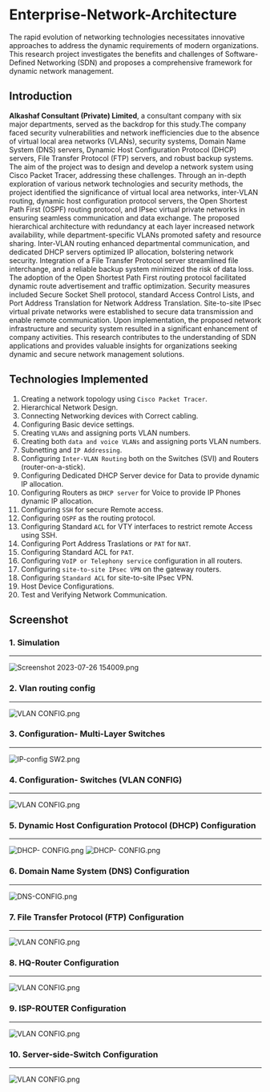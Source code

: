 # **Enterprise-Network-Architecture**
The rapid evolution of networking technologies necessitates innovative approaches to address the dynamic requirements of modern organizations. This research project investigates the benefits and challenges of Software-Defined Networking (SDN) and proposes a comprehensive framework for dynamic network management. 

## **Introduction**
**Alkashaf Consultant (Private) Limited**, a consultant company with six major departments, served as the backdrop for this study.The company faced security vulnerabilities and network inefficiencies due to the absence of virtual local area networks (VLANs), security systems, Domain Name System (DNS) servers, Dynamic Host Configuration Protocol (DHCP) servers, File Transfer Protocol (FTP) servers, and robust backup systems. The aim of the project was to design and develop a network system using Cisco Packet Tracer, addressing these challenges. Through an in-depth exploration of various network technologies and security methods, the project identified the significance of virtual local area networks, inter-VLAN routing, dynamic host configuration protocol servers, the Open Shortest Path First (OSPF) routing protocol, and IPsec virtual private networks in ensuring seamless communication and data exchange. The proposed hierarchical architecture with redundancy at each layer increased network availability, while department-specific VLANs promoted safety and resource sharing. Inter-VLAN routing enhanced departmental communication, and dedicated DHCP servers optimized IP allocation, bolstering network security.
Integration of a File Transfer Protocol server streamlined file interchange, and a reliable backup system minimized the risk of data loss. The adoption of the Open Shortest Path First routing protocol facilitated dynamic route advertisement and traffic optimization. Security measures included Secure Socket Shell protocol, standard Access Control Lists, and Port Address Translation for Network Address Translation. Site-to-site IPsec virtual private networks were established to secure data transmission and enable remote communication. Upon implementation, the proposed network infrastructure and security system resulted in a significant enhancement of company activities. This research contributes to the understanding of SDN applications and provides valuable insights for organizations seeking dynamic and secure network management solutions.

## **Technologies Implemented**
1. Creating a network topology using `Cisco Packet Tracer`.
2. Hierarchical Network Design.
3. Connecting Networking devices with Correct cabling.
4. Configuring Basic device settings.
5. Creating `VLANs` and assigning ports VLAN numbers.
6. Creating both `data and voice VLANs` and assigning ports VLAN numbers.
7. Subnetting and `IP Addressing`.
8. Configuring `Inter-VLAN Routing` both on the Switches (SVI) and Routers (router-on-a-stick).
9. Configuring Dedicated DHCP Server device for Data to provide dynamic IP allocation.
10. Configuring Routers as `DHCP server` for Voice to provide IP Phones dynamic IP allocation.
11. Configuring `SSH` for secure Remote access.
12. Configuring `OSPF` as the routing protocol.
13. Configuring Standard `ACL` for VTY interfaces to restrict remote Access using SSH.
14. Configuring Port Address Traslations or `PAT` for `NAT`.
15. Configuring Standard ACL for `PAT`.
16. Configuring `VoIP or Telephony service` configuration in all routers.
17. Configuring `site-to-site IPsec VPN` on the gateway routers.
18. Configuring `Standard ACL` for site-to-site IPsec VPN.
19. Host Device Configurations.
20. Test and Verifying Network Communication.





## Screenshot
### 1. Simulation
----
![Screenshot 2023-07-26 154009.png](https://github.com/nikunjk9/Enterprise_Network_Architecture/blob/master/DESIGN%20AND%20SIMULATION/Screenshot%202023-07-26%20154009.png)

### 2. Vlan routing config
----
![VLAN CONFIG.png](https://github.com/nikunjk9/Enterprise_Network_Architecture/blob/master/Configuration-SW/VLAN%20CONFIG.png)

### 3. Configuration- Multi-Layer Switches
----
![IP-config SW2.png](https://github.com/nikunjk9/Enterprise_Network_Architecture/blob/master/Configuration-%20MLSW/IP-config%20SW2.png)

### 4. Configuration- Switches (VLAN CONFIG)
----
![VLAN CONFIG.png](https://github.com/nikunjk9/Enterprise_Network_Architecture/blob/master/Configuration-SW/VLAN%20CONFIG.png)

### 5. Dynamic Host Configuration Protocol (DHCP) Configuration
----
![DHCP- CONFIG.png](https://github.com/nikunjk9/Enterprise_Network_Architecture/blob/master/DHCP-SERVER/DHCP-%20CONFIG.png)
![DHCP- CONFIG.png](https://github.com/nikunjk9/Enterprise_Network_Architecture/blob/master/DHCP-SERVER/DHCP-CONFIG.png)

### 6. Domain Name System (DNS) Configuration
----
![DNS-CONFIG.png](https://github.com/nikunjk9/Enterprise_Network_Architecture/blob/master/DNS-SERVER/DNS-CONFIG.png)

### 7. File Transfer Protocol (FTP) Configuration
----
![VLAN CONFIG.png](https://github.com/nikunjk9/Enterprise_Network_Architecture/blob/master/FTP-SERVER/FTP-CONFIG.png)

### 8. HQ-Router Configuration
----
![VLAN CONFIG.png](https://github.com/nikunjk9/Enterprise_Network_Architecture/blob/master/HQ-Router/NAT-CONFIG.png)

### 9. ISP-ROUTER Configuration
----
![VLAN CONFIG.png](https://github.com/nikunjk9/Enterprise_Network_Architecture/blob/master/ISP-ROUTER/Routing-config.png)

### 10. Server-side-Switch Configuration
----
![VLAN CONFIG.png](https://github.com/nikunjk9/Enterprise_Network_Architecture/blob/master/Server-side-SW/do%20show%20start.png)
